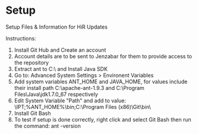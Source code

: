 # Setup
Setup Files &amp; Information for HiR Updates

Instructions:

1. Install Git Hub and Create an account
2. Account details are to be sent to Jenzabar for them to provide access to the repository
3. Extract ant to C:\ and Install Java SDK
4. Go to: Advanced System Settings > Environent Variables
5. Add system variables ANT_HOME and JAVA_HOME, for values include their install path C:\apache-ant-1.9.3 and C:\Program Files\Java\jdk1.7.0_67 respectively
6. Edit System Variable "Path" and add to value: \IPT;%ANT_HOME%\bin\;C:\Program Files (x86)\Git\bin\
7. Install Git Bash
8. To test if setup is done correctly, right click and select Git Bash then run the command: ant -version
